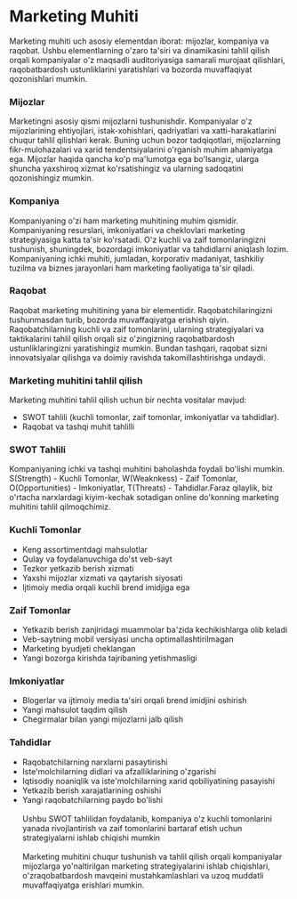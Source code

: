 # Marketing Muhiti

Marketing muhiti uch asosiy elementdan iborat: mijozlar, kompaniya va raqobat. Ushbu elementlarning o'zaro ta'siri va dinamikasini tahlil qilish orqali kompaniyalar o'z maqsadli auditoriyasiga samarali murojaat qilishlari, raqobatbardosh ustunliklarini yaratishlari va bozorda muvaffaqiyat qozonishlari mumkin.

### Mijozlar

Marketingni asosiy qismi mijozlarni tushunishdir. Kompaniyalar o'z mijozlarining ehtiyojlari, istak-xohishlari, qadriyatlari va xatti-harakatlarini chuqur tahlil qilishlari kerak. Buning uchun bozor tadqiqotlari, mijozlarning fikr-mulohazalari va xarid tendentsiyalarini o'rganish muhim ahamiyatga ega. Mijozlar haqida qancha ko'p ma'lumotga ega bo'lsangiz, ularga shuncha yaxshiroq xizmat ko'rsatishingiz va ularning sadoqatini qozonishingiz mumkin.

### Kompaniya

Kompaniyaning o'zi ham marketing muhitining muhim qismidir. Kompaniyaning resurslari, imkoniyatlari va cheklovlari marketing strategiyasiga katta ta'sir ko'rsatadi. O'z kuchli va zaif tomonlaringizni tushunish, shuningdek, bozordagi imkoniyatlar va tahdidlarni aniqlash lozim. Kompaniyaning ichki muhiti, jumladan, korporativ madaniyat, tashkiliy tuzilma va biznes jarayonlari ham marketing faoliyatiga ta'sir qiladi.

### Raqobat

Raqobat marketing muhitining yana bir elementidir. Raqobatchilaringizni tushunmasdan turib, bozorda muvaffaqiyatga erishish qiyin. Raqobatchilarning kuchli va zaif tomonlarini, ularning strategiyalari va taktikalarini tahlil qilish orqali siz o'zingizning raqobatbardosh ustunliklaringizni yaratishingiz mumkin. Bundan tashqari, raqobat sizni innovatsiyalar qilishga va doimiy ravishda takomillashtirishga undaydi.

### Marketing muhitini tahlil qilish

Marketing muhitini tahlil qilish uchun bir nechta vositalar mavjud:
+ SWOT tahlili (kuchli tomonlar, zaif tomonlar, imkoniyatlar va tahdidlar).
+ Raqobat va tashqi muhit tahlilli

### SWOT Tahlili
Kompaniyaning ichki va tashqi muhitini baholashda foydali bo'lishi mumkin. S(Strength) - Kuchli Tomonlar, W(Weaknkess) - Zaif Tomonlar, O(Opportunities) - Imkoniyatlar, T(Threats) - Tahdidlar.Faraz qilaylik, biz o'rtacha narxlardagi kiyim-kechak sotadigan online do'konning marketing muhitini tahlil qilmoqchimiz.

### Kuchli Tomonlar
+ Keng assortimentdagi mahsulotlar
+ Qulay va foydalanuvchiga do'st veb-sayt
+ Tezkor yetkazib berish xizmati
+ Yaxshi mijozlar xizmati va qaytarish siyosati
+ Ijtimoiy media orqali kuchli brend imidjiga ega

### Zaif Tomonlar
+ Yetkazib berish zanjiridagi muammolar ba'zida kechikishlarga olib keladi
+ Veb-saytning mobil versiyasi uncha optimallashtirilmagan
+ Marketing byudjeti cheklangan
+ Yangi bozorga kirishda tajribaning yetishmasligi

### Imkoniyatlar
+ Blogerlar va ijtimoiy media ta'siri orqali brend imidjini oshirish
+ Yangi mahsulot taqdim qilish
+ Chegirmalar bilan yangi mijozlarni jalb qilish

### Tahdidlar
+ Raqobatchilarning narxlarni pasaytirishi
+ Iste'molchilarning didlari va afzalliklarining o'zgarishi
+ Iqtisodiy noaniqlik va iste'molchilarning xarid qobiliyatining pasayishi
+ Yetkazib berish xarajatlarining oshishi
+ Yangi raqobatchilarning paydo bo'lishi
\
\
Ushbu SWOT tahlilidan foydalanib, kompaniya o'z kuchli tomonlarini yanada rivojlantirish va zaif tomonlarini bartaraf etish uchun strategiyalarni ishlab chiqishi mumkin
\
\
Marketing muhitini chuqur tushunish va tahlil qilish orqali kompaniyalar mijozlarga yo'naltirilgan marketing strategiyalarini ishlab chiqishlari, o'zraqobatbardosh mavqeini mustahkamlashlari va uzoq muddatli muvaffaqiyatga erishlari mumkin.
